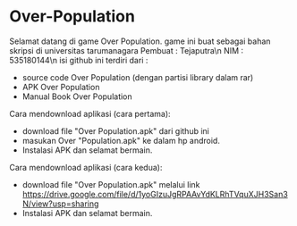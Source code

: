 # Over-Population #
Selamat datang di game Over Population.
game ini buat sebagai bahan skripsi di universitas tarumanagara
Pembuat   : Tejaputra\n
NIM       : 535180144\n
isi github ini terdiri dari :
- source code Over Population (dengan partisi library dalam rar)
- APK Over Population
- Manual Book Over Population

Cara mendownload aplikasi (cara pertama):
- download file "Over Population.apk" dari github ini
- masukan Over "Population.apk" ke dalam hp android.
- Instalasi APK dan selamat bermain.

Cara mendownload aplikasi (cara kedua):
- download file "Over Population.apk" melalui link https://drive.google.com/file/d/1yoGIzuJgRPAAvYdKLRhTVquXJH3San3N/view?usp=sharing
- Instalasi APK dan selamat bermain.
